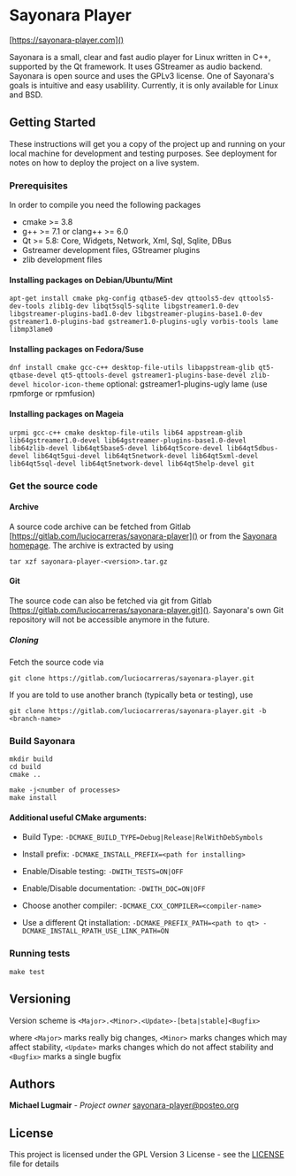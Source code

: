 # Sayonara Player
[https://sayonara-player.com]()

Sayonara is a small, clear and fast audio player for Linux written in C++, supported by the Qt framework. It uses GStreamer as audio backend. Sayonara is open source and uses the GPLv3 license. One of Sayonara's goals is intuitive and easy usablility. Currently, it is only available for Linux and BSD. 

## Getting Started

These instructions will get you a copy of the project up and running on your local machine for development and testing purposes. See deployment for notes on how to deploy the project on a live system.

### Prerequisites

In order to compile you need the following packages
 * cmake >= 3.8
 * g++ >= 7.1 or clang++ >= 6.0
 * Qt >= 5.8: Core, Widgets, Network, Xml, Sql, Sqlite, DBus
 * Gstreamer development files, GStreamer plugins
 * zlib development files

#### Installing packages on Debian/Ubuntu/Mint
`apt-get install cmake pkg-config qtbase5-dev qttools5-dev qttools5-dev-tools zlib1g-dev libqt5sql5-sqlite libgstreamer1.0-dev libgstreamer-plugins-bad1.0-dev libgstreamer-plugins-base1.0-dev gstreamer1.0-plugins-bad gstreamer1.0-plugins-ugly vorbis-tools lame libmp3lame0`

#### Installing packages on Fedora/Suse

`dnf install cmake gcc-c++ desktop-file-utils libappstream-glib qt5-qtbase-devel qt5-qttools-devel gstreamer1-plugins-base-devel zlib-devel hicolor-icon-theme`
optional: gstreamer1-plugins-ugly lame (use rpmforge or rpmfusion)

#### Installing packages on Mageia
`urpmi gcc-c++ cmake desktop-file-utils lib64 appstream-glib lib64gstreamer1.0-devel lib64gstreamer-plugins-base1.0-devel lib64zlib-devel lib64qt5base5-devel lib64qt5core-devel lib64qt5dbus-devel lib64qt5gui-devel lib64qt5network-devel lib64qt5xml-devel lib64qt5sql-devel lib64qt5network-devel lib64qt5help-devel git`

### Get the source code

#### Archive
A source code archive can be fetched from Gitlab [https://gitlab.com/luciocarreras/sayonara-player]() or from the [Sayonara homepage](https://sayonara-player.com/downloads.php). The archive is extracted by using

`tar xzf sayonara-player-<version>.tar.gz`

#### Git
The source code can also be fetched via git from Gitlab [https://gitlab.com/luciocarreras/sayonara-player.git](). Sayonara's own Git repository will not be accessible anymore in the future.

##### Cloning
Fetch the source code via

`git clone https://gitlab.com/luciocarreras/sayonara-player.git`

If you are told to use another branch (typically beta or testing), use

`git clone https://gitlab.com/luciocarreras/sayonara-player.git -b <branch-name>`


### Build Sayonara
```
mkdir build
cd build
cmake ..

make -j<number of processes>
make install
```

#### Additional useful CMake arguments:
 * Build Type: `-DCMAKE_BUILD_TYPE=Debug|Release|RelWithDebSymbols`
 * Install prefix: `-DCMAKE_INSTALL_PREFIX=<path for installing>`
 * Enable/Disable testing: `-DWITH_TESTS=ON|OFF`
 * Enable/Disable documentation: `-DWITH_DOC=ON|OFF`

 * Choose another compiler: `-DCMAKE_CXX_COMPILER=<compiler-name>`
 * Use a different Qt installation: `-DCMAKE_PREFIX_PATH=<path to qt> -DCMAKE_INSTALL_RPATH_USE_LINK_PATH=ON`

### Running tests
`make test`

## Versioning
Version scheme is `<Major>.<Minor>.<Update>-[beta|stable]<Bugfix>`

where `<Major>` marks really big changes, `<Minor>` marks changes which may affect stability, `<Update>` marks changes which do not affect stability and `<Bugfix>` marks a single bugfix

## Authors
**Michael Lugmair** - *Project owner* sayonara-player@posteo.org

## License
This project is licensed under the GPL Version 3 License - see the [LICENSE](LICENSE) file for details
